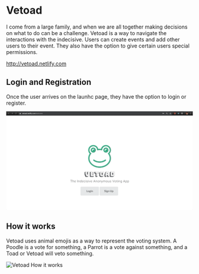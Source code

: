 # Vetoad
I come from a large family, and when we are all together making decisions on what to do can be a challenge. Vetoad is a way to navigate the interactions with the indecisive. Users can create events and add other users to their event. They also have the option to give certain users special permissions. 

http://vetoad.netlify.com

<b>Login and Registration</b>
------

Once the user arrives on the launhc page, they have the option to login or register.

![Vetoad Login](VetoadLoginGif.gif)

<b>How it works</b>
------

Vetoad uses animal emojis as a way to represent the voting system. A Poodle is a vote for something, a Parrot is a vote against something, and a Toad or Vetoad will veto something.

![Vetoad How it works](VetoadHowItWorksGif.gif)
